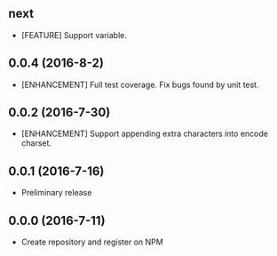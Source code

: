 ## next

- [FEATURE] Support variable.

## 0.0.4 (2016-8-2)

- [ENHANCEMENT] Full test coverage. Fix bugs found by unit test.

## 0.0.2 (2016-7-30)

- [ENHANCEMENT] Support appending extra characters into encode charset.

## 0.0.1 (2016-7-16)

* Preliminary release

## 0.0.0 (2016-7-11)

* Create repository and register on NPM
